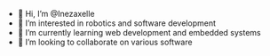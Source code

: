 - 👋 Hi, I’m @Inezaxelle
- 👀 I’m interested in robotics and software development
- 🌱 I’m currently learning web development and embedded systems
- 💞️ I’m looking to collaborate on various software
